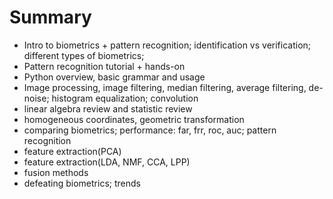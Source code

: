 # Summary
* Intro to biometrics + pattern recognition; identification vs verification; different types of biometrics;
* Pattern recognition tutorial + hands-on
* Python overview, basic grammar and usage
* Image processing, image filtering, median filtering, average filtering, de-noise; histogram equalization; convolution
* linear algebra review and statistic review
* homogeneous coordinates, geometric transformation
* comparing biometrics; performance: far, frr, roc, auc; pattern recognition
* feature extraction(PCA)
* feature extraction(LDA, NMF, CCA, LPP)
* fusion methods
* defeating biometrics; trends

